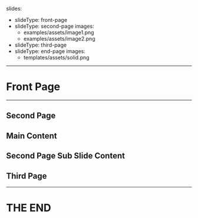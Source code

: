 slides:
  - slideType: front-page
  - slideType: second-page
    images:
      - examples/assets/image1.png
      - examples/assets/image2.png
  - slideType: third-page
  - slideType: end-page
    images:
      - templates/assets/solid.png
---
# Front Page
---
## Second Page
Main Content
--
Second Page Sub Slide Content
---
## Third Page
---
# THE END